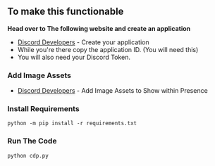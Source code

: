 ## To make this functionable
**Head over to The following website and create an application**
- [Discord Developers](https://discord.com/developers) - Create your application
- While you're there copy the application ID. (You will need this)
- You will also need your Discord Token.


### Add Image Assets

- [Discord Developers](https://discord.com/developers/applications) - Add Image Assets to Show within Presence


### Install Requirements

```
python -m pip install -r requirements.txt
```

### Run The Code
```
python cdp.py
```